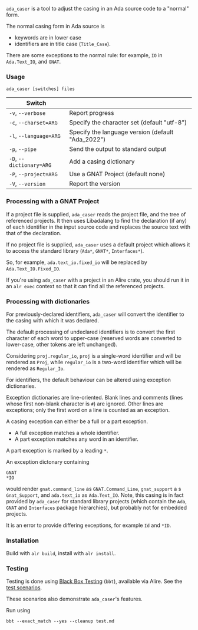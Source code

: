 `ada_caser` is a tool to adjust the casing in an Ada source code to a "normal" form.

The normal casing form in Ada source is

* keywords are in lower case
* identifiers are in title case (`Title_Case`).

There are some exceptions to the normal rule: for example, `IO` in `Ada.Text_IO`, and `GNAT`.

### Usage

`ada_caser [switches] files`

| Switch | |
|------ |------ |
| `-v`, `--verbose` | Report progress |
| `-c`, `--charset=ARG` | Specify the character set (default "utf-8") |
| `-l`, `--language=ARG` | Specify the language version (default "Ada_2022") |
| `-p`, `--pipe` | Send the output to standard output |
| `-D`, `--dictionary=ARG` | Add a casing dictionary |
| `-P`, `--project=ARG` | Use a GNAT Project (default none) |
| `-V`, `--version` | Report the version |

### Processing with a GNAT Project

If a project file is supplied, `ada_caser` reads the project file, and the tree of referenced projects. It then uses Libadalang to find the declaration (if any) of each identifier in the input source code and replaces the source text with that of the declaration.

If no project file is supplied, `ada_caser` uses a default project which allows it to access the standard library (`Ada*`, `GNAT*`, `Interfaces*`).

So, for example, `ada.text_io.fixed_io` will be replaced by `Ada.Text_IO.Fixed_IO`.

If you're using `ada_caser` with a project in an Alire crate, you should run it in an `alr exec` context so that it can find all the referenced projects.

### Processing with dictionaries

For previously-declared identifiers, `ada_caser` will convert the identifier to the casing with which it was declared.

The default processing of undeclared identifiers is to convert the first character of each word to upper-case (reserved words are converted to lower-case, other tokens are left unchanged).

Considering `proj.regular_io`, `proj` is a single-word identifier and will be rendered as `Proj`, while `regular_io` is a two-word identifier which will be rendered as `Regular_Io`.

For identifiers, the default behaviour can be altered using exception dictionaries.

Exception dictionaries are line-oriented. Blank lines and comments (lines whose first non-blank character is `#`) are ignored. Other lines are exceptions; only the first word on a line is counted as an exception.

A casing exception can either be a full or a part exception.

* A full exception matches a whole identifier.
* A part exception matches any word in an identifier.

A part exception is marked by a leading `*`.

An exception dictonary containing
```
GNAT
*IO
```
would render `gnat.command_line` as `GNAT.Command_Line`, `gnat_support` a s `Gnat_Support`, and `ada.text_io` as `Ada.Text_IO`. Note, this casing is in fact provided by `ada_caser` for standard library projects (which contain the `Ada`, `GNAT` and `Interfaces` package hierarchies), but probably not for embedded projects.

It is an error to provide differing exceptions, for example `Id` and `*ID`.

### Installation

Build with `alr build`, install with `alr install`.

### Testing

Testing is done using [Black Box Testing](https://github.com/LionelDraghi/bbt) (`bbt`), available via Alire. See the [test scenarios](test.md). 

These scenarios also demonstrate `ada_caser`'s features.

Run using
```
bbt --exact_match --yes --cleanup test.md
```


